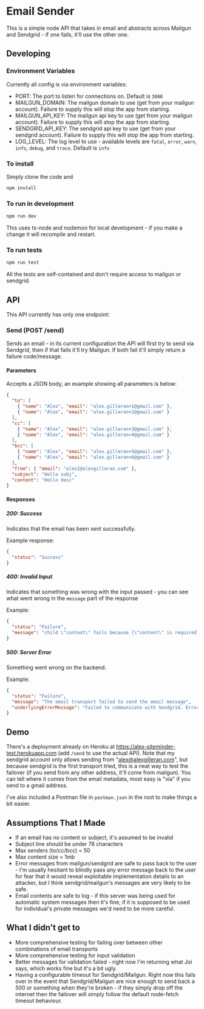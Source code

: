 # Email Sender

This is a simple node API that takes in email and abstracts across Mailgun and Sendgrid - if one fails, it'll use the other one.

## Developing

### Environment Variables

Currently all config is via environment variables:

- PORT: The port to listen for connections on. Default is `3000`
- MAILGUN_DOMAIN: The mailgun domain to use (get from your mailgun account). Failure to supply this will stop the app from starting.
- MAILGUN_API_KEY: The mailgun api key to use (get from your mailgun account). Failure to supply this will stop the app from starting.
- SENDGRID_API_KEY: The sendgrid api key to use (get from your sendgrid account). Failure to supply this will stop the app from starting.
- LOG_LEVEL: The log level to use - available levels are `fatal`, `error`, `warn`, `info`, `debug`, and `trace`. Default is `info`

### To install

Simply clone the code and

```bash
npm install
```

### To run in development

```bash
npm run dev
```

This uses ts-node and nodemon for local development - if you make a change it will recompile and restart.

### To run tests

```bash
npm run test
```

All the tests are self-contained and don't require access to mailgun or sendgrid.

## API

This API currently has only one endpoint:

### Send (POST /send)

Sends an email - in its current configuration the API will first try to send via Sendgrid, then if that fails it'll try Mailgun. If both fail it'll simply return a failure code/message.

#### Parameters

Accepts a JSON body, an example showing all parameters is below:

```json
{
  "to": [
    { "name": "Alex", "email": "alex.gilleran+1@gmail.com" },
    { "name": "Alex", "email": "alex.gilleran+2@gmail.com" }
  ],
  "cc": [
    { "name": "Alex", "email": "alex.gilleran+3@gmail.com" },
    { "name": "Alex", "email": "alex.gilleran+4@gmail.com" }
  ],
  "bcc": [
    { "name": "Alex", "email": "alex.gilleran+5@gmail.com" },
    { "name": "Alex", "email": "alex.gilleran+6@gmail.com" }
  ],
  "from": { "email": "alex2@alexgilleran.com" },
  "subject": "Hello subj",
  "content": "Hello desc"
}
```

#### Responses

##### 200: Success

Indicates that the email has been sent successfully.

Example response:

```json
{
  "status": "Success"
}
```

##### 400: Invalid Input

Indicates that something was wrong with the input passed - you can see what went wrong in the `message` part of the response

Example:

```json
{
  "status": "Failure",
  "message": "child \"content\" fails because [\"content\" is required]"
}
```

##### 500: Server Error

Something went wrong on the backend.

Example:

```json
{
  "status": "Failure",
  "message": "The email transport failed to send the email message",
  "underlyingErrorMessage": "Failed to communicate with Sendgrid. Errors were: \"The provided authorization grant is invalid, expired, or revoked\", Domain not found: auto.watchmegrow.car"
}
```

## Demo

There's a deployment already on Heroku at https://alex-siteminder-test.herokuapp.com (add `/send` to use the actual API). Note that my sendgrid account only allows sending from "alex@alexgilleran.com", but because sendgrid is the first transport tried, this is a neat way to test the failover (if you send from any other address, it'll come from mailgun). You can tell where it comes from the email metadata, most easy is "via" if you send to a gmail address.

I've also included a Postman file in `postman.json` in the root to make things a bit easier.

## Assumptions That I Made

- If an email has no content or subject, it's assumed to be invalid
- Subject line should be under 78 characters
- Max senders (to/cc/bcc) = 50
- Max content size = 1mb
- Error messages from mailgun/sendgrid are safe to pass back to the user - I'm usually hesitant to blindly pass any error message back to the user for fear that it would reveal exploitable implementation details to an attacker, but I think sendgrid/mailgun's messages are very likely to be safe.
- Email contents are safe to log - if this server was being used for automatic system messages then it's fine, if it is supposed to be used for individual's private messages we'd need to be more careful.

## What I didn't get to

- More comprehensive testing for failing over between other combinations of email transports
- More comprehensive testing for input validation
- Better messages for validation failed - right now I'm returning what Joi says, which works fine but it's a bit ugly.
- Having a configurable timeout for Sendgrid/Mailgun. Right now this fails over in the event that Sendgrid/Mailgun are nice enough to send back a 500 or something when they're broken - if they simply drop off the internet then the failover will simply follow the default node-fetch timeout behaviour.

